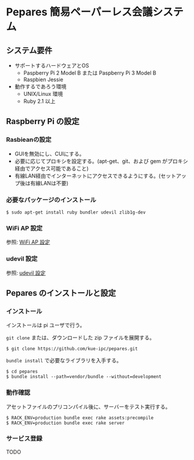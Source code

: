 # Pepares 簡易ペーパーレス会議システム

## システム要件
* サポートするハードウェアとOS
    * Paspberry Pi 2 Model B または Paspberry Pi 3 Model B
    * Raspbien Jessie
* 動作するであろう環境
    * UNIX/Linux 環境
    * Ruby 2.1 以上

## Raspberry Pi の設定

### Rasbieanの設定

* GUIを無効にし、CUIにする。
* 必要に応じてプロキシを設定する。(apt-get、git、および gem がプロキシ経由でアクセス可能であること)
* 有線LAN経由でインターネットにアクセスできるようにする。(セットアップ後は有線LANは不要)

### 必要なパッケージのインストール

```
$ sudo apt-get install ruby bundler udevil zlib1g-dev
```

### WiFi AP 設定

参照: [WiFi AP 設定](docs/wifiap.md)

### udevil 設定

参照: [udevil 設定](docs/udevil.md)

## Pepares のインストールと設定

### インストール

インストールは pi ユーザで行う。

`git clone` または、ダウンロードした zip ファイルを展開する。

```
$ git clone https://github.com/kue-ipc/pepares.git
```

`bundle install` で必要なライブラリを入手する。

```
$ cd pepares
$ bundle install --path=vendor/bundle --without=development
```

### 動作確認

アセットファイルのプリコンパイル後に、サーバーをテスト実行する。

```
$ RACK_ENV=production bundle exec rake assets:precompile
$ RACK_ENV=production bundle exec rake server
```

### サービス登録

TODO
